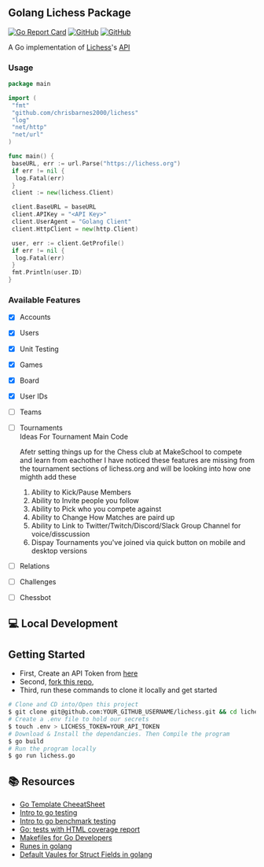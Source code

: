 ## Golang Lichess Package

[![Go Report Card](https://goreportcard.com/badge/github.com/chrisbarnes2000/lichess)](https://goreportcard.com/report/github.com/chrisbarnes2000/lichess)
[![GitHub](https://img.shields.io/github/forks/ChrisBarnes2000/lichess.svg?style=flat-square)](https://github.com/ChrisBarnes2000/lichess/network)
[![GitHub](https://img.shields.io/github/issues/ChrisBarnes2000/lichess.svg?style=flat-square)](https://github.com/ChrisBarnes2000/lichess/issues)

<!-- [![NPM version](https://img.shields.io/npm/v/chris-barnes-lichess.svg?style=flat)](https://www.npmjs.com/package/chris-barnes-lichess) -->
<!-- [![NPM downloads](https://img.shields.io/npm/dm/chris-barnes-lichess.svg?style=flat)](https://npmjs.org/package/chris-barnes-lichess) -->
<!-- [![Build Status](https://img.shields.io/travis/ChrisBarnes2000/chris-barnes-lichess.svg?style=flat)](https://travis-ci.org/ChrisBarnes2000/chris-barnes-lichess) -->

A Go implementation of [Lichess](https://lichess.org)'s [API](https://lichess.org/api)

### Usage

```go
package main

import (
 "fmt"
 "github.com/chrisbarnes2000/lichess"
 "log"
 "net/http"
 "net/url"
)

func main() {
 baseURL, err := url.Parse("https://lichess.org")
 if err != nil {
  log.Fatal(err)
 }
 client := new(lichess.Client)

 client.BaseURL = baseURL
 client.APIKey = "<API Key>"
 client.UserAgent = "Golang Client"
 client.HttpClient = new(http.Client)

 user, err := client.GetProfile()
 if err != nil {
  log.Fatal(err)
 }
 fmt.Println(user.ID)
}
```

### Available Features

- [x] Accounts
- [X] Users
- [X] Unit Testing
- [X] Games
- [X] Board
- [X] User IDs
- [ ] Teams
- [ ] Tournaments \
    Ideas For Tournament Main Code

    Afetr setting things up for the Chess club at MakeSchool to compete and learn from eachother I have noticed these features are missing from the tournament sections of lichess.org and will be looking into how one mighth add these

    1. Ability to Kick/Pause Members
    2. Ability to Invite people you follow
    3. Ability to Pick who you compete against
    4. Ability to Change How Matches are paird up
    5. Ability to Link to Twitter/Twitch/Discord/Slack Group Channel for voice/disscussion
    6. Dispay Tournaments you've joined via quick button on mobile and desktop versions

- [ ] Relations
- [ ] Challenges
- [ ] Chessbot

## 💻 Local Development

## Getting Started

- First, Create an API Token from [here](https://lichess.org/account/oauth/token/create)
- Second, [fork this repo](https://github.com/chrisbarnes2000/lichess/fork),
- Third, run these commands to clone it locally and get started

```zsh
# Clone and CD into/Open this project
$ git clone git@github.com:YOUR_GITHUB_USERNAME/lichess.git && cd lichess
# Create a .env file to hold our secrets
$ touch .env > LICHESS_TOKEN=YOUR_API_TOKEN
# Download & Install the dependancies. Then Compile the program
$ go build
# Run the program locally
$ go run lichess.go
```

## 📚 Resources

- [Go Template CheeatSheet](https://curtisvermeeren.github.io/2017/09/14/Golang-Templates-Cheatsheet)
- [Intro to go testing](https://tutorialedge.net/golang/intro-testing-in-go/)
- [Intro to go benchmark testing](https://tutorialedge.net/golang/benchmarking-your-go-programs/)
- [Go: tests with HTML coverage report](https://kenanbek.medium.com/go-tests-with-html-coverage-report-f977da09552d)
- [Makefiles for Go Developers](https://tutorialedge.net/golang/makefiles-for-go-developers/)
- [Runes in golang](https://www.geeksforgeeks.org/rune-in-golang/)
- [Default Vaules for Struct Fields in golang](https://www.geeksforgeeks.org/how-to-assign-default-value-for-struct-field-in-golang/)
